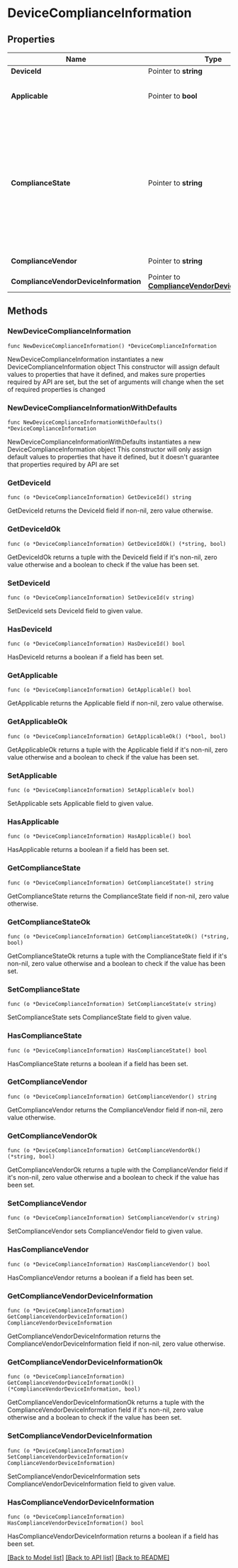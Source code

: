 # DeviceComplianceInformation

## Properties

Name | Type | Description | Notes
------------ | ------------- | ------------- | -------------
**DeviceId** | Pointer to **string** | ID of the device | [optional] 
**Applicable** | Pointer to **bool** | If device is applicable for compliance calculation | [optional] 
**ComplianceState** | Pointer to **string** | Device compliance state. Possible values are: * &#x60;UNKNOWN&#x60; for unknow compliance state, this usually means that the compliance state is being calculated, * &#x60;NON_COMPLIANT&#x60; for non compliant state, * &#x60;COMPLIANT&#x60; for compliant state  | [optional] 
**ComplianceVendor** | Pointer to **string** | Name of the compliance vendor | [optional] 
**ComplianceVendorDeviceInformation** | Pointer to [**ComplianceVendorDeviceInformation**](ComplianceVendorDeviceInformation.md) |  | [optional] 

## Methods

### NewDeviceComplianceInformation

`func NewDeviceComplianceInformation() *DeviceComplianceInformation`

NewDeviceComplianceInformation instantiates a new DeviceComplianceInformation object
This constructor will assign default values to properties that have it defined,
and makes sure properties required by API are set, but the set of arguments
will change when the set of required properties is changed

### NewDeviceComplianceInformationWithDefaults

`func NewDeviceComplianceInformationWithDefaults() *DeviceComplianceInformation`

NewDeviceComplianceInformationWithDefaults instantiates a new DeviceComplianceInformation object
This constructor will only assign default values to properties that have it defined,
but it doesn't guarantee that properties required by API are set

### GetDeviceId

`func (o *DeviceComplianceInformation) GetDeviceId() string`

GetDeviceId returns the DeviceId field if non-nil, zero value otherwise.

### GetDeviceIdOk

`func (o *DeviceComplianceInformation) GetDeviceIdOk() (*string, bool)`

GetDeviceIdOk returns a tuple with the DeviceId field if it's non-nil, zero value otherwise
and a boolean to check if the value has been set.

### SetDeviceId

`func (o *DeviceComplianceInformation) SetDeviceId(v string)`

SetDeviceId sets DeviceId field to given value.

### HasDeviceId

`func (o *DeviceComplianceInformation) HasDeviceId() bool`

HasDeviceId returns a boolean if a field has been set.

### GetApplicable

`func (o *DeviceComplianceInformation) GetApplicable() bool`

GetApplicable returns the Applicable field if non-nil, zero value otherwise.

### GetApplicableOk

`func (o *DeviceComplianceInformation) GetApplicableOk() (*bool, bool)`

GetApplicableOk returns a tuple with the Applicable field if it's non-nil, zero value otherwise
and a boolean to check if the value has been set.

### SetApplicable

`func (o *DeviceComplianceInformation) SetApplicable(v bool)`

SetApplicable sets Applicable field to given value.

### HasApplicable

`func (o *DeviceComplianceInformation) HasApplicable() bool`

HasApplicable returns a boolean if a field has been set.

### GetComplianceState

`func (o *DeviceComplianceInformation) GetComplianceState() string`

GetComplianceState returns the ComplianceState field if non-nil, zero value otherwise.

### GetComplianceStateOk

`func (o *DeviceComplianceInformation) GetComplianceStateOk() (*string, bool)`

GetComplianceStateOk returns a tuple with the ComplianceState field if it's non-nil, zero value otherwise
and a boolean to check if the value has been set.

### SetComplianceState

`func (o *DeviceComplianceInformation) SetComplianceState(v string)`

SetComplianceState sets ComplianceState field to given value.

### HasComplianceState

`func (o *DeviceComplianceInformation) HasComplianceState() bool`

HasComplianceState returns a boolean if a field has been set.

### GetComplianceVendor

`func (o *DeviceComplianceInformation) GetComplianceVendor() string`

GetComplianceVendor returns the ComplianceVendor field if non-nil, zero value otherwise.

### GetComplianceVendorOk

`func (o *DeviceComplianceInformation) GetComplianceVendorOk() (*string, bool)`

GetComplianceVendorOk returns a tuple with the ComplianceVendor field if it's non-nil, zero value otherwise
and a boolean to check if the value has been set.

### SetComplianceVendor

`func (o *DeviceComplianceInformation) SetComplianceVendor(v string)`

SetComplianceVendor sets ComplianceVendor field to given value.

### HasComplianceVendor

`func (o *DeviceComplianceInformation) HasComplianceVendor() bool`

HasComplianceVendor returns a boolean if a field has been set.

### GetComplianceVendorDeviceInformation

`func (o *DeviceComplianceInformation) GetComplianceVendorDeviceInformation() ComplianceVendorDeviceInformation`

GetComplianceVendorDeviceInformation returns the ComplianceVendorDeviceInformation field if non-nil, zero value otherwise.

### GetComplianceVendorDeviceInformationOk

`func (o *DeviceComplianceInformation) GetComplianceVendorDeviceInformationOk() (*ComplianceVendorDeviceInformation, bool)`

GetComplianceVendorDeviceInformationOk returns a tuple with the ComplianceVendorDeviceInformation field if it's non-nil, zero value otherwise
and a boolean to check if the value has been set.

### SetComplianceVendorDeviceInformation

`func (o *DeviceComplianceInformation) SetComplianceVendorDeviceInformation(v ComplianceVendorDeviceInformation)`

SetComplianceVendorDeviceInformation sets ComplianceVendorDeviceInformation field to given value.

### HasComplianceVendorDeviceInformation

`func (o *DeviceComplianceInformation) HasComplianceVendorDeviceInformation() bool`

HasComplianceVendorDeviceInformation returns a boolean if a field has been set.


[[Back to Model list]](../README.md#documentation-for-models) [[Back to API list]](../README.md#documentation-for-api-endpoints) [[Back to README]](../README.md)


